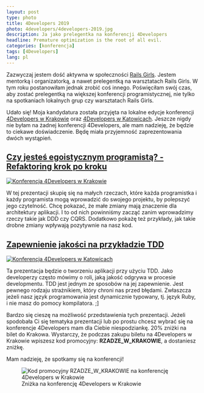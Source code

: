 ```yaml
---
layout: post
type: photo
title: 4Developers 2019
photo: 4developers/4developers-2019.jpg
description: Ja jako prelegentka na konferencji 4Developers
headline: Premature optimization is the root of all evil.
categories: [konferencja]
tags: [4Developers]
lang: pl
---
```


Zazwyczaj jestem dość aktywna w społeczności <a href="{{ site.baseurl }}/tags/#Rails%20Girls" title='Warsztaty Rails Girls'>Rails Girls</a>. Jestem mentorką i organizatorką, a nawet prelegentką na warsztatach Rails Girls. W tym roku postanowiłam jednak zrobić coś innego. Poświęciłam swój czas, aby zostać prelegentką na większej konferencji programistycznej, nie tylko na spotkaniach lokalnych grup czy warsztatach Rails Girls.

Udało się! Moja kandydatura została przyjęta na lokalne edycje konferencji <a href='https://4developers.org.pl/krakow/' title='4Developers Kraków 2019' target='_blank' rel='nofollow noopener'>4Developers w Krakowie</a> oraz <a href='https://4developers.org.pl/katowice/' title='4Developers Katowice 2019' target='_blank' rel='nofollow noopener'>4Developers w Katowicach</a>. Jeszcze nigdy nie byłam na żadnej konferencji 4Developers, ale mam nadzieję, że będzie to ciekawe doświadczenie. Będę miała przyjemność zaprezentowania dwóch wystąpień.

<h2>
  <a href="#are-you-an-egoistic-programmer" title='Slajdy do prezentacji o refaktoringu'>Czy jesteś egoistycznym programistą? - Refaktoring krok po kroku</a>
</h2>

<a href="#are-you-an-egoistic-programmer" title='Slajdy do prezentacji o refaktoringu'>
  <img src="{{ site.baseurl_root }}/images/4developers/cracow.jpg" alt='Konferencja 4Developers w Krakowie'>
</a>

W tej prezentacji skupię się na małych rzeczach, które każda programistka i każdy programista mogą wprowadzić do swojego projektu, by polepszyć jego czytelność. Chcę pokazać, że małe zmiany mają znaczenie dla architektury aplikacji. I to od nich powinniśmy zacząć zanim wprowadzimy rzeczy takie jak DDD czy CQRS. Dodatkowo pokażę też przykłady, jak takie drobne zmiany wpływają pozytywnie na nasz kod.

<h2>
  <a href="https://womanonrails.com/presentations/quality-assurance-tdd-example" title='Slajdy do prezentacji o TDD'>Zapewnienie jakości na przykładzie TDD</a>
</h2>

<a href="https://womanonrails.com/presentations/quality-assurance-tdd-example" title='Slajdy do prezentacji o TDD'>
  <img src="{{ site.baseurl_root }}/images/4developers/katowice.jpg" alt='Konferencja 4Developers w Katowicach'>
</a>

Ta prezentacja będzie o tworzeniu aplikacji przy użyciu TDD. Jako developerzy często mówimy o roli, jaką jakość odgrywa w procesie developmentu. TDD jest jednym ze sposobów na jej zapewnienie. Jest pewnego rodzaju strażnikiem, który chroni nas przed błędami. Zwłaszcza jeżeli nasz język programowania jest dynamicznie typowany, tj. język Ruby, i nie masz do pomocy kompilatora. ;]

Bardzo się cieszę na możliwość przedstawienia tych prezentacji. Jeżeli spodobała Ci się tematyka prezentacji lub po prostu chcesz wybrać się na konferencje 4Developers mam dla Ciebie niespodziankę. 20% zniżki na bilet do Krakowa. Wystarczy, że podczas zakupu biletu na 4Developers w Krakowie wpiszesz kod promocyjny: **RZADZE_W_KRAKOWIE**, a dostaniesz zniżkę.

Mam nadzieję, że spotkamy się na konferencji!

<figure>
  <img src="{{ site.baseurl_root }}/images/4developers/4developers-2019-discount.jpg" alt='Kod promocyjny RZADZE_W_KRAKOWIE na konferencję 4Developers w Krakowie'>
  <figcaption>Zniżka na konferencję 4Developers w Krakowie</figcaption>
</figure>
